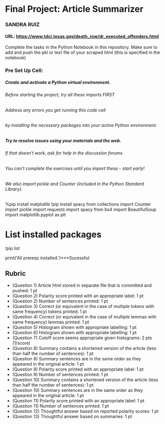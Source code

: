 # Final Project: Article Summarizer
### SANDRA RUIZ
#### URL: https://www.tdcj.texas.gov/death_row/dr_executed_offenders.html

Complete the tasks in the Python Notebook in this repository.
Make sure to add and push the pkl or text file of your scraped html (this is specified in the notebook)

### Pre Set Up Cell:
##### Create and activate a Python virtual environment. 
###### Before starting the project, try all these imports FIRST
###### Address any errors you get running this code cell 
###### by installing the necessary packages into your active Python environment.
##### Try to resolve issues using your materials and the web.
###### If that doesn't work, ask for help in the discussion forums.
###### You can't complete the exercises until you import these - start early! 
###### We also import pickle and Counter (included in the Python Standard Library).


%pip install matplotlib
!pip install spacy
from collections import Counter
import pickle
import requests
import spacy
from bs4 import BeautifulSoup
import matplotlib.pyplot as plt

# List installed packages
!pip list

print('All prereqs installed.')***Sucessful

## Rubric

* (Question 1) Article html stored in separate file that is committed and pushed: 1 pt
* (Question 2) Polarity score printed with an appropriate label: 1 pt
* (Question 2) Number of sentences printed: 1 pt
* (Question 3) Correct (or equivalent in the case of multiple tokens with same frequency) tokens printed: 1 pt
* (Question 4) Correct (or equivalent in the case of multiple lemmas with same frequency) lemmas printed: 1 pt
* (Question 5) Histogram shown with appropriate labelling: 1 pt
* (Question 6) Histogram shown with appropriate labelling: 1 pt
* (Question 7) Cutoff score seems appropriate given histograms: 2 pts (1/score)
* (Question 8) Summary contains a shortened version of the article (less than half the number of sentences): 1 pt
* (Question 8) Summary sentences are in the same order as they appeared in the original article: 1 pt
* (Question 9) Polarity score printed with an appropriate label: 1 pt
* (Question 9) Number of sentences printed: 1 pt
* (Question 10) Summary contains a shortened version of the article (less than half the number of sentences): 1 pt
* (Question 10) Summary sentences are in the same order as they appeared in the original article: 1 pt
* (Question 11) Polarity score printed with an appropriate label: 1 pt
* (Question 11) Number of sentences printed: 1 pt
* (Question 12) Thoughtful answer based on reported polarity scores: 1 pt
* (Question 13) Thoughtful answer based on summaries: 1 pt

